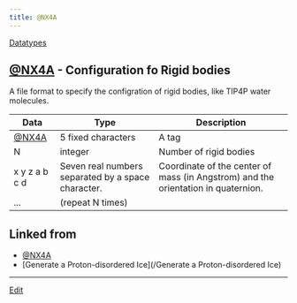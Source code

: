 ```yaml
---
title: @NX4A
---
```

[Datatypes](/Datatypes)


## [@NX4A](/@NX4A) - Configuration fo Rigid bodies

A file format to specify the configration of rigid bodies, like TIP4P water molecules.

|Data|Type|Description |
|-----|-----|-----|
|[@NX4A](/@NX4A)|5 fixed characters|A tag |
|N|integer|Number of rigid bodies |
|x y z a b c d|Seven real numbers separated by a space character.|Coordinate of the center of mass (in Angstrom) and the orientation in quaternion. |
|...|(repeat N times)| |






## Linked from

* [@NX4A](/@NX4A)
* [Generate a Proton-disordered Ice](/Generate a Proton-disordered Ice)


----
[Edit](https://github.com/vitroid/vitroid.github.io/edit/master/MD/@NX4A.md)
